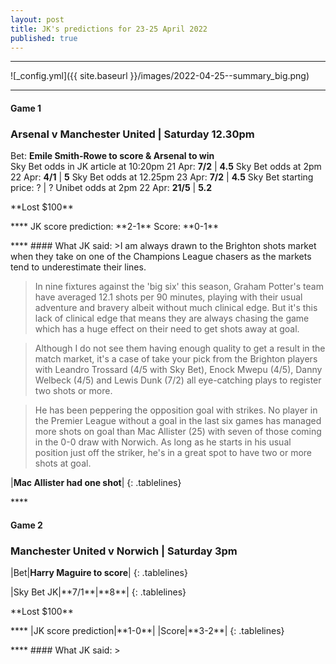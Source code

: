 ```yaml
---
layout: post
title: JK's predictions for 23-25 April 2022
published: true
---
```

****
![_config.yml]({{ site.baseurl }}/images/2022-04-25--summary_big.png)

****

#### Game 1
### Arsenal v Manchester United | Saturday 12.30pm

Bet: **Emile Smith-Rowe to score & Arsenal to win**  
Sky Bet odds in JK article at 10:20pm 21 Apr: **7/2** | **4.5**
Sky Bet odds at 2pm 22 Apr: **4/1** | **5**
Sky Bet odds at 12.25pm 23 Apr: **7/2** | **4.5**
Sky Bet starting price: ? | ?
Unibet odds at 2pm 22 Apr: **21/5** | **5.2**

<p></p>
**Lost $100**
<p></p>
****
JK score prediction: **2-1**
Score: **0-1**
<p></p>
****
#### What JK said:
>I am always drawn to the Brighton shots market when they take on one of the Champions League chasers as the markets tend to underestimate their lines.

>In nine fixtures against the 'big six' this season, Graham Potter's team have averaged 12.1 shots per 90 minutes, playing with their usual adventure and bravery albeit without much clinical edge. But it's this lack of clinical edge that means they are always chasing the game which has a huge effect on their need to get shots away at goal.

>Although I do not see them having enough quality to get a result in the match market, it's a case of take your pick from the Brighton players with Leandro Trossard (4/5 with Sky Bet), Enock Mwepu (4/5), Danny Welbeck (4/5) and Lewis Dunk (7/2) all eye-catching plays to register two shots or more.

>He has been peppering the opposition goal with strikes. No player in the Premier League without a goal in the last six games has managed more shots on goal than Mac Allister (25) with seven of those coming in the 0-0 draw with Norwich. As long as he starts in his usual position just off the striker, he's in a great spot to have two or more shots at goal.

<style>
.tablelines table, .tablelines td, .tablelines th 
td {
    padding-right: 5px;
}
td {
    padding-left: 5px;
}
</style>
|**Mac Allister had one shot**|
{: .tablelines}
<p></p>
****

#### Game 2
### Manchester United v Norwich | Saturday 3pm

<style>
.tablelines table, .tablelines td, .tablelines th 
td {
    padding-right: 5px;
}
td {
    padding-left: 5px;
}
</style>
|Bet|**Harry Maguire to score**|
{: .tablelines}
<p></p>
<style>
.tablelines table, .tablelines td, .tablelines th 
td {
    padding-right: 5px;
}
td {
    padding-left: 5px;
}
</style>
|Sky Bet JK|**7/1**|**8**|
{: .tablelines}
<p></p>
**Lost $100**
<p></p>
****
<style>
.tablelines table, .tablelines td, .tablelines th 
td {
    padding-right: 5px;
}
td {
    padding-left: 5px;
}
</style>
|JK score prediction|**1-0**|
|Score|**3-2**|
{: .tablelines}
<p></p>
****
#### What JK said:
>